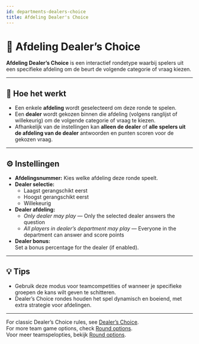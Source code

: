 ```yaml
---
id: departments-dealers-choice
title: Afdeling Dealer's Choice
---
```


# 🏢 Afdeling Dealer’s Choice

**Afdeling Dealer’s Choice** is een interactief rondetype waarbij spelers uit een specifieke afdeling om de beurt de volgende categorie of vraag kiezen.

---

## 📝 Hoe het werkt

- Een enkele **afdeling** wordt geselecteerd om deze ronde te spelen.
- Een **dealer** wordt gekozen binnen die afdeling (volgens ranglijst of willekeurig) om de volgende categorie of vraag te kiezen.
- Afhankelijk van de instellingen kan **alleen de dealer** of **alle spelers uit de afdeling van de dealer** antwoorden en punten scoren voor de gekozen vraag.

---

## ⚙️ Instellingen

- **Afdelingsnummer:** Kies welke afdeling deze ronde speelt.
- **Dealer selectie:**
  - Laagst gerangschikt eerst
  - Hoogst gerangschikt eerst
  - Willekeurig
- **Dealer afdeling:**
  - _Only dealer may play_ — Only the selected dealer answers the question
  - _All players in dealer’s department may play_ — Everyone in the department can answer and score points
- **Dealer bonus:**\
  Set a bonus percentage for the dealer (if enabled).

---

## 💡 Tips

- Gebruik deze modus voor teamcompetities of wanneer je specifieke groepen de kans wilt geven te schitteren.
- Dealer’s Choice rondes houden het spel dynamisch en boeiend, met extra strategie voor afdelingen.

---

For classic Dealer’s Choice rules, see [Dealer’s Choice](024-dealers-choice.md).\
For more team game options, check [Round options](../editor/008-round-options.md).\
Voor meer teamspelopties, bekijk [Round options](../editor/008-round-options.md).
